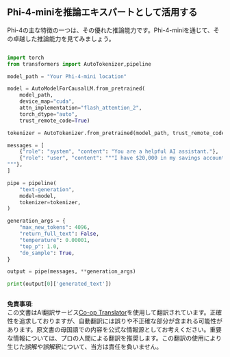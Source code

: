 <!--
CO_OP_TRANSLATOR_METADATA:
{
  "original_hash": "7fdd22719901a23386b3c56bb02794e3",
  "translation_date": "2025-04-04T13:00:14+00:00",
  "source_file": "md\\02.Application\\03.AdvancedReasoning\\Phi4\\AdvancedResoningPhi4mini\\README.md",
  "language_code": "ja"
}
-->
## **Phi-4-miniを推論エキスパートとして活用する**

Phi-4の主な特徴の一つは、その優れた推論能力です。Phi-4-miniを通じて、その卓越した推論能力を見てみましょう。

```python

import torch
from transformers import AutoTokenizer,pipeline

model_path = "Your Phi-4-mini location"

model = AutoModelForCausalLM.from_pretrained(
    model_path,
    device_map="cuda",
    attn_implementation="flash_attention_2",
    torch_dtype="auto",
    trust_remote_code=True)

tokenizer = AutoTokenizer.from_pretrained(model_path, trust_remote_code=True)

messages = [
    {"role": "system", "content": "You are a helpful AI assistant."},
    {"role": "user", "content": """I have $20,000 in my savings account, where I receive a 4% profit per year and payments twice a year. Can you please tell me how long it will take for me to become a millionaire? Thinks step by step carefully.
"""},
]

pipe = pipeline(
    "text-generation",
    model=model,
    tokenizer=tokenizer,
)

generation_args = {
    "max_new_tokens": 4096,
    "return_full_text": False,
    "temperature": 0.00001,
    "top_p": 1.0,
    "do_sample": True,
}

output = pipe(messages, **generation_args)

print(output[0]['generated_text'])



```

**免責事項**:  
この文書はAI翻訳サービス[Co-op Translator](https://github.com/Azure/co-op-translator)を使用して翻訳されています。正確性を追求しておりますが、自動翻訳には誤りや不正確な部分が含まれる可能性があります。原文書の母国語での内容を公式な情報源としてお考えください。重要な情報については、プロの人間による翻訳を推奨します。この翻訳の使用により生じた誤解や誤解釈について、当方は責任を負いません。